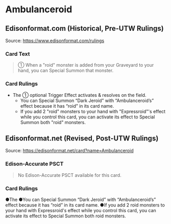 # Ambulanceroid

## Edisonformat.com (Historical, Pre-UTW Rulings)

Source: https://www.edisonformat.com/rulings

### Card Text

> ① When a "roid" monster is added from your Graveyard to your hand, you can Special Summon that monster.

### Card Rulings

*   The ① optional Trigger Effect activates & resolves on the field.
    *   You can Special Summon “Dark Jeroid” with “Ambulanceroid’s” effect because it has “roid” in its card name.
    *   If you add 2 "roid" monsters to your hand with "Expressroid"'s effect while you control this card, you can activate its effect to Special Summon both "roid" monsters.

## Edisonformat.net (Revised, Post-UTW Rulings)

Source: https://edisonformat.net/card?name=Ambulanceroid

### Edison-Accurate PSCT

> No Edison-Accurate PSCT available for this card.

### Card Rulings

●The ●You can Special Summon “Dark Jeroid” with “Ambulanceroid’s” effect because it has “roid” in its card name.
●If you add 2 roid monsters to your hand with Expressroid's effect while you control this card, you can activate its effect to Special Summon both roid monsters.
            
